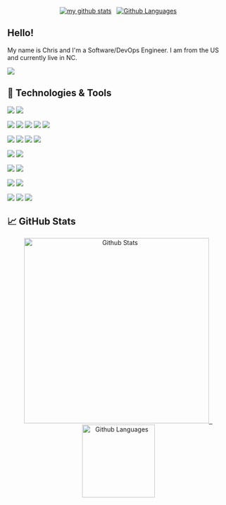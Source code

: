 <!-- Profile info -->
<a align="center">
    <p align="center">
      <a href="https://github.com/chris102994"><img src="https://gpvc.arturio.dev/chris102994" alt="my github stats"/></a>
      &nbsp;
      <a href="https://chris102994.github.io/containers/"><img src="https://img.shields.io/badge/Status-Docker%20CI-brightgreen" alt="Github Languages"></a>
    </p>
</a>

## Hello!
My name is Chris and I'm a Software/DevOps Engineer. I am from the US and currently live in NC.

[![](https://img.shields.io/badge/LinkedIn-informational?style=for-the-badge&logo=linkedin&logoColor=white&color=70a5fd)](https://www.linkedin.com/in/christopher102994/)

## 🔧 Technologies & Tools

![](https://img.shields.io/badge/OS-Linux-informational?style=for-the-badge&logo=linux&logoColor=white&color=70a5fd)
![](https://img.shields.io/badge/OS-Windows-informational?style=for-the-badge&logo=windows&logoColor=white&color=70a5fd)

![](https://img.shields.io/badge/Shell-Bash-informational?style=for-the-badge&logo=gnu-bash&logoColor=white&color=70a5fd)
![](https://img.shields.io/badge/Code-C++-informational?style=for-the-badge&logo=c%2B%2B&logoColor=white&color=70a5fd)
![](https://img.shields.io/badge/Code-Groovy-informational?style=for-the-badge&logo=groovy&logoColor=white&color=70a5fd)
![](https://img.shields.io/badge/Code-Java-informational?style=for-the-badge&logo=java&logoColor=white&color=70a5fd)
![](https://img.shields.io/badge/Code-Python-informational?style=for-the-badge&logo=python&logoColor=white&color=70a5fd)

![](https://img.shields.io/badge/Build-Ant-informational?style=for-the-badge&logo=apache-ant&logoColor=white&color=70a5fd)
![](https://img.shields.io/badge/Build-CMake-informational?style=for-the-badge&logo=cmake&logoColor=white&color=70a5fd)
![](https://img.shields.io/badge/Build-Gradle-informational?style=for-the-badge&logo=gradle&logoColor=white&color=70a5fd)
![](https://img.shields.io/badge/Build-Maven-informational?style=for-the-badge&logo=apache-maven&logoColor=white&color=70a5fd)

![](https://img.shields.io/badge/CI/CD-Jenkins-informational?style=for-the-badge&logo=jenkins&logoColor=white&color=70a5fd)
![](https://img.shields.io/badge/CI/CD-Travis_CI-informational?style=for-the-badge&logo=travis-ci&logoColor=white&color=70a5fd)

![](https://img.shields.io/badge/Editor-IntelliJ_IDEA-informational?style=for-the-badge&logo=intellij-idea&logoColor=white&color=70a5fd)
![](https://img.shields.io/badge/Editor-PyCharm-informational?style=for-the-badge&logo=pycharm&logoColor=white&color=70a5fd)

![](https://img.shields.io/badge/VCS-Git-informational?style=for-the-badge&logo=git&logoColor=white&color=70a5fd)
![](https://img.shields.io/badge/VCS-Subversion-informational?style=for-the-badge&logo=Subversion&logoColor=white&color=70a5fd)

![](https://img.shields.io/badge/Containerization-Docker-informational?style=for-the-badge&logo=docker&logoColor=white&color=70a5fd)
![](https://img.shields.io/badge/Containerization-Podman-informational?style=for-the-badge&logo=podman&logoColor=white&color=70a5fd)
![](https://img.shields.io/badge/Orchestration-Kubernetes-informational?style=for-the-badge&logo=kubernetes&logoColor=white&color=70a5fd)

## &#x1f4c8; GitHub Stats
<!-- Status Codes -->
<a align="center" href="https://github.com/chris102994">
    <p align="center">
      <img src="https://github-readme-stats.vercel.app/api?username=chris102994&show_icons=true&theme=tokyonight" alt="Github Stats" width="420"/>
      &nbsp;
      <img src="https://github-readme-stats.vercel.app/api/top-langs/?username=chris102994&layout=compact&theme=tokyonight&hide=html,css" alt="Github Languages" height="165">
    </p>
</a>
